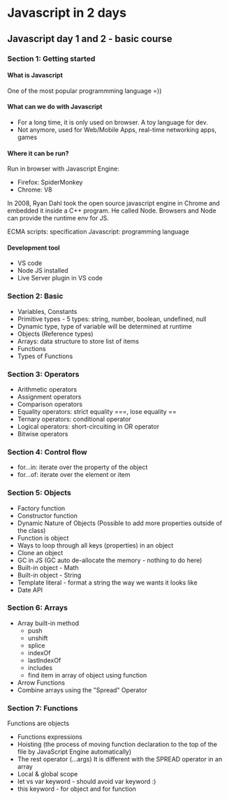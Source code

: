 # Javascript in 2 days

## Javascript day 1 and 2 - basic course

### Section 1: Getting started
#### What is Javascript
One of the most popular programmming language =))
#### What can we do with Javascript

- For a long time, it is only used on browser. A toy language for dev.
- Not anymore, used for Web/Mobile Apps, real-time networking apps, games
#### Where it can be run?
Run in browser with Javascript Engine:
- Firefox: SpiderMonkey
- Chrome: V8

In 2008, Ryan Dahl took the open source javascript engine in Chrome and embedded it inside a C++ program. He called Node. Browsers and Node can provide the runtime env for JS.

ECMA scripts: specification
Javascript: programming language

#### Development tool

- VS code
- Node JS installed
- Live Server plugin in VS code

### Section 2: Basic

- Variables, Constants
- Primitive types - 5 types: string, number, boolean, undefined, null
- Dynamic type, type of variable will be determined at runtime
- Objects (Reference types)
- Arrays: data structure to store list of items
- Functions
- Types of Functions

### Section 3: Operators

- Arithmetic operators
- Assignment operators
- Comparison operators
- Equality operators: strict equality ===, lose equality ==
- Ternary operators: conditional operator
- Logical operators: short-circuiting in OR operator
- Bitwise operators

### Section 4: Control flow

- for...in: iterate over the property of the object
- for...of: iterate over the element or item

### Section 5: Objects

- Factory function
- Constructor function
- Dynamic Nature of Objects (Possible to add more properties outside of the class)
- Function is object
- Ways to loop through all keys (properties) in an object
- Clone an object
- GC in JS (GC auto de-allocate the memory - nothing to do here)
- Built-in object - Math
- Built-in object - String
- Template literal - format a string the way we wants it looks like
- Date API


### Section 6: Arrays

- Array built-in method
    - push
    - unshift
    - splice
    - indexOf
    - lastIndexOf
    - includes
    - find item in array of object using function
- Arrow Functions
- Combine arrays using the "Spread" Operator


### Section 7: Functions
Functions are objects

- Functions expressions
- Hoisting (the process of moving function declaration to the top of the file by JavaScript Engine automatically)
- The rest operator (...args)
    It is different with the SPREAD operator in an array
- Local & global scope
- let vs var keyword - should avoid var keyword :)
- this keyword - for object and for function 


